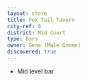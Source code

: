 ```yaml
---
layout: store
title: Fox Tail Tavern
city-ref: 0
district: Mid Court
type: bars
owner: Gene (Male Gnome)
discovered: true
---
```

- Mid level bar
